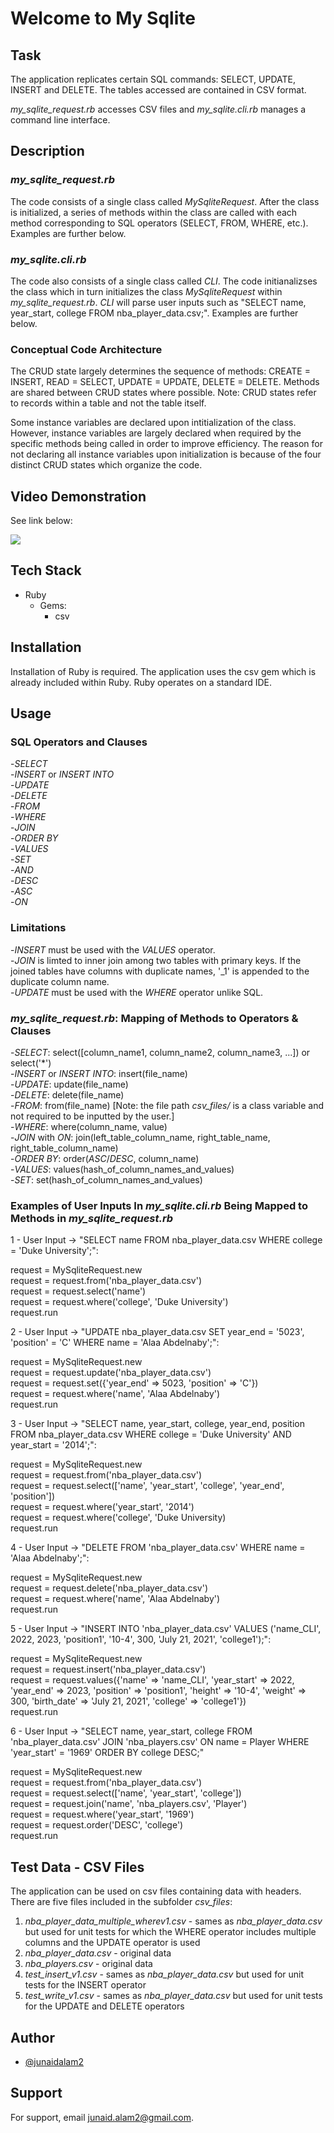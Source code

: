 # Welcome to My Sqlite

## Task

The application replicates certain SQL commands: SELECT, UPDATE, INSERT and DELETE. The tables accessed are contained in CSV format.

*my_sqlite_request.rb* accesses CSV files and *my_sqlite.cli.rb* manages a command line interface.

## Description

### *my_sqlite_request.rb*

The code consists of a single class called *MySqliteRequest*. After the class is initialized, a series of methods within the class are called with each method corresponding to SQL operators (SELECT, FROM, WHERE, etc.). Examples are further below.

### *my_sqlite.cli.rb*

The code also consists of a single class called *CLI*. The code initianalizses the class which in turn initializes the class *MySqliteRequest* within *my_sqlite_request.rb*. *CLI* will parse user inputs such as "SELECT name, year_start, college FROM nba_player_data.csv;". Examples are further below.

### Conceptual Code Architecture

The CRUD state largely determines the sequence of methods: CREATE = INSERT, READ = SELECT, UPDATE = UPDATE, DELETE = DELETE. Methods are shared between CRUD states where possible. Note: CRUD states refer to records within a table and not the table itself.

Some instance variables are declared upon intitialization of the class. However, instance variables are largely declared when required by the specific methods being called in order to improve efficiency. The reason for not declaring all instance variables upon initialization is because of the four distinct CRUD states which organize the code.

## Video Demonstration

See link below:

<a href="https://youtu.be/_YpnY-UPNKg" target="_blank">
   <img src="https://github.com/junaidalam2/MySqlite/blob/main/videoThumbnail.png">
</a>

## Tech Stack

- Ruby
  - Gems:
    - csv

## Installation

Installation of Ruby is required. The application uses the csv gem which is already included within Ruby. Ruby operates on a standard IDE.

## Usage

### SQL Operators and Clauses

-*SELECT*\
-*INSERT* or *INSERT INTO*\
-*UPDATE*\
-*DELETE*\
-*FROM*\
-*WHERE*\
-*JOIN*\
-*ORDER BY*\
-*VALUES*\
-*SET*\
-*AND*\
-*DESC*\
-*ASC*\
-*ON*

### Limitations

-*INSERT* must be used with the *VALUES* operator.\
-*JOIN* is limted to inner join among two tables with primary keys. If the joined tables have columns with duplicate names, '_1' is appended to the duplicate column name.\
-*UPDATE* must be used with the *WHERE* operator unlike SQL.  

### *my_sqlite_request.rb*: Mapping of Methods to Operators & Clauses

-*SELECT*: select([column_name1, column_name2, column_name3, ...]) or select('*')\
-*INSERT* or *INSERT INTO*: insert(file_name)\
-*UPDATE*: update(file_name)\
-*DELETE*: delete(file_name)\
-*FROM*: from(file_name) [Note: the file path *csv_files/* is a class variable and not required to be inputted by the user.]\
-*WHERE*: where(column_name, value)\
-*JOIN* with *ON*: join(left_table_column_name, right_table_name, right_table_column_name)\
-*ORDER BY*: order(*ASC*/*DESC*, column_name)\
-*VALUES*: values(hash_of_column_names_and_values)\
-*SET*: set(hash_of_column_names_and_values)

### Examples of User Inputs In *my_sqlite.cli.rb* Being Mapped to Methods in *my_sqlite_request.rb*

1 - User Input -> "SELECT name FROM nba_player_data.csv WHERE college = 'Duke University';":

request = MySqliteRequest.new\
request = request.from('nba_player_data.csv')\
request = request.select('name')\
request = request.where('college', 'Duke University')\
request.run

2 - User Input -> "UPDATE nba_player_data.csv SET year_end = '5023', 'position' = 'C' WHERE name = 'Alaa Abdelnaby';":

request = MySqliteRequest.new\
request = request.update('nba_player_data.csv')\
request = request.set({'year_end' => 5023, 'position' => 'C'})\
request = request.where('name', 'Alaa Abdelnaby')\
request.run

3 - User Input -> "SELECT name, year_start, college, year_end, position FROM nba_player_data.csv WHERE college = 'Duke University' AND year_start = '2014';":

request = MySqliteRequest.new\
request = request.from('nba_player_data.csv')\
request = request.select(['name', 'year_start', 'college', 'year_end', 'position'])\
request = request.where('year_start', '2014')\
request = request.where('college', 'Duke University)\
request.run

4 - User Input -> "DELETE FROM 'nba_player_data.csv' WHERE name = 'Alaa Abdelnaby';":

request = MySqliteRequest.new\
request = request.delete('nba_player_data.csv')\
request = request.where('name', 'Alaa Abdelnaby')\
request.run

5 - User Input -> "INSERT INTO 'nba_player_data.csv' VALUES ('name_CLI', 2022, 2023, 'position1', '10-4', 300, 'July 21, 2021', 'college1');":

request = MySqliteRequest.new\
request = request.insert('nba_player_data.csv')\
request = request.values({'name' => 'name_CLI', 'year_start' => 2022, 'year_end' => 2023, 'position' => 'position1', 'height' => '10-4', 'weight' => 300, 'birth_date' => 'July 21, 2021', 'college' => 'college1'})\
request.run

6 - User Input -> "SELECT name, year_start, college FROM 'nba_player_data.csv' JOIN 'nba_players.csv' ON name = Player WHERE 'year_start' = '1969' ORDER BY college DESC;"

request = MySqliteRequest.new\
request = request.from('nba_player_data.csv')\
request = request.select(['name', 'year_start', 'college'])\
request = request.join('name', 'nba_players.csv', 'Player')\
request = request.where('year_start', '1969')\
request = request.order('DESC', 'college')\
request.run

## Test Data - CSV Files

The application can be used on csv files containing data with headers. There are five files included in the subfolder *csv_files*:

1. *nba_player_data_multiple_wherev1.csv* - sames as *nba_player_data.csv* but used for unit tests for which the WHERE operator includes multiple columns and the UPDATE operator is used
2. *nba_player_data.csv* - original data
3. *nba_players.csv* - original data
4. *test_insert_v1.csv* - sames as *nba_player_data.csv* but used for unit tests for the INSERT operator
5. *test_write_v1.csv* - sames as *nba_player_data.csv* but used for unit tests for the UPDATE and DELETE operators

## Author

- [@junaidalam2](https://github.com/junaidalam2)

## Support

For support, email junaid.alam2@gmail.com.
